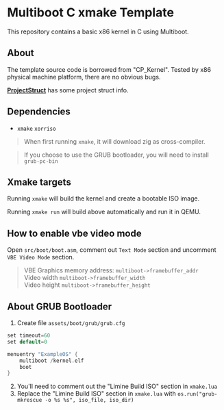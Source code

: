 # Multiboot C xmake Template

This repository contains a basic x86 kernel in C using Multiboot.

## About

The template source code is borrowed from "CP_Kernel".
Tested by x86 physical machine platform, there are no obvious bugs.

[**ProjectStruct**](docs/ProjectStruct.md) has some project struct info.

## Dependencies

* `xmake` `xorriso`

> When first running `xmake`, it will download zig as cross-compiler.

> If you choose to use the GRUB bootloader, you will need to install `grub-pc-bin`

## Xmake targets

Running `xmake` will build the kernel and create a bootable ISO image.

Running `xmake run` will build above automatically and run it in QEMU.

## How to enable vbe video mode

Open `src/boot/boot.asm`, comment out `Text Mode` section and uncomment `VBE Video Mode` section.

> VBE Graphics memory address: `multiboot->framebuffer_addr` \
> Video width `multiboot->framebuffer_width` \
> Video height `multiboot->framebuffer_height`

## About GRUB Bootloader

1. Create file `assets/boot/grub/grub.cfg`

```c
set timeout=60
set default=0

menuentry "ExampleOS" {
    multiboot /kernel.elf
    boot
}
```

2. You'll need to comment out the "Limine Build ISO" section in `xmake.lua`
3. Replace the "Limine Build ISO" section in `xmake.lua` with `os.run("grub-mkrescue -o %s %s", iso_file, iso_dir)`
